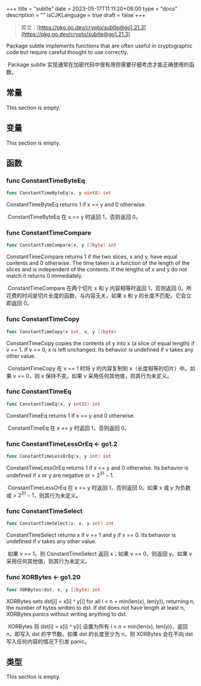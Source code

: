 +++
title = "subtle"
date = 2023-05-17T11:11:20+08:00
type = "docs"
description = ""
isCJKLanguage = true
draft = false
+++
> 原文：[https://pkg.go.dev/crypto/subtle@go1.21.3](https://pkg.go.dev/crypto/subtle@go1.21.3)

Package subtle implements functions that are often useful in cryptographic code but require careful thought to use correctly.

​	Package subtle 实现通常在加密代码中很有用但需要仔细考虑才能正确使用的函数。

## 常量 

This section is empty.

## 变量

This section is empty.

## 函数

### func ConstantTimeByteEq 

``` go
func ConstantTimeByteEq(x, y uint8) int
```

ConstantTimeByteEq returns 1 if x == y and 0 otherwise.

​	ConstantTimeByteEq 在 x == y 时返回 1，否则返回 0。

### func ConstantTimeCompare 

``` go
func ConstantTimeCompare(x, y []byte) int
```

ConstantTimeCompare returns 1 if the two slices, x and y, have equal contents and 0 otherwise. The time taken is a function of the length of the slices and is independent of the contents. If the lengths of x and y do not match it returns 0 immediately.

​	ConstantTimeCompare 在两个切片 x 和 y 内容相等时返回 1，否则返回 0。所花费的时间是切片长度的函数，与内容无关。如果 x 和 y 的长度不匹配，它会立即返回 0。

### func ConstantTimeCopy 

``` go
func ConstantTimeCopy(v int, x, y []byte)
```

ConstantTimeCopy copies the contents of y into x (a slice of equal length) if v == 1. If v == 0, x is left unchanged. Its behavior is undefined if v takes any other value.

​	ConstantTimeCopy 在 v == 1 时将 y 的内容复制到 x（长度相等的切片）中。如果 v == 0，则 x 保持不变。如果 v 采用任何其他值，则其行为未定义。

### func ConstantTimeEq 

``` go
func ConstantTimeEq(x, y int32) int
```

ConstantTimeEq returns 1 if x == y and 0 otherwise.

​	ConstantTimeEq 在 x == y 时返回 1，否则返回 0。

### func ConstantTimeLessOrEq  <- go1.2

``` go
func ConstantTimeLessOrEq(x, y int) int
```

ConstantTimeLessOrEq returns 1 if x <= y and 0 otherwise. Its behavior is undefined if x or y are negative or > $2^{31} - 1$.

​	ConstantTimeLessOrEq 在 x <= y 时返回 1，否则返回 0。如果 x 或 y 为负数或 > $2^{31} - 1$，则其行为未定义。

### func ConstantTimeSelect 

``` go
func ConstantTimeSelect(v, x, y int) int
```

ConstantTimeSelect returns x if v == 1 and y if v == 0. Its behavior is undefined if v takes any other value.

​	如果 v == 1，则 ConstantTimeSelect 返回 x；如果 v == 0，则返回 y。如果 v 采用任何其他值，则其行为未定义。

### func XORBytes  <- go1.20

``` go
func XORBytes(dst, x, y []byte) int
```

XORBytes sets dst[i] = x[i] ^ y[i] for all i < n = min(len(x), len(y)), returning n, the number of bytes written to dst. If dst does not have length at least n, XORBytes panics without writing anything to dst.

​	XORBytes 将 dst[i] = x[i] ^ y[i] 设置为所有 i < n = min(len(x), len(y))，返回 n，即写入 dst 的字节数。如果 dst 的长度至少为 n，则 XORBytes 会在不向 dst 写入任何内容的情况下引发 panic。

## 类型

This section is empty.